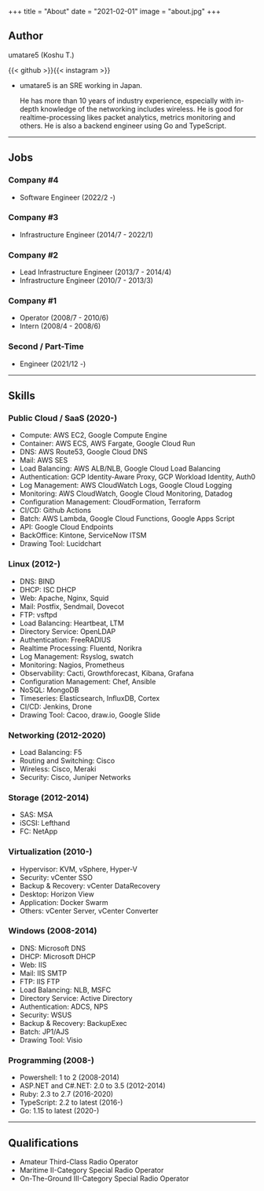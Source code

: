 +++
title = "About"
date  = "2021-02-01"
image = "about.jpg"
+++

## Author

umatare5 (Koshu T.)

{{< github >}}{{< instagram >}}

- umatare5 is an SRE working in Japan.

  He has more than 10 years of industry experience, especially with in-depth knowledge of the networking includes wireless.
  He is good for realtime-processing likes packet analytics, metrics monitoring and others. He is also a backend engineer using Go and TypeScript.

---

## Jobs

### Company #4

- Software Engineer (2022/2 -)

### Company #3

- Infrastructure Engineer (2014/7 - 2022/1)

### Company #2

- Lead Infrastructure Engineer (2013/7 - 2014/4)
- Infrastructure Engineer (2010/7 - 2013/3)

### Company #1

- Operator (2008/7 - 2010/6)
- Intern (2008/4 - 2008/6)

### Second / Part-Time

- Engineer (2021/12 -)

---

## Skills

### Public Cloud / SaaS (2020-)

- Compute: AWS EC2, Google Compute Engine
- Container: AWS ECS, AWS Fargate, Google Cloud Run
- DNS: AWS Route53, Google Cloud DNS
- Mail: AWS SES
- Load Balancing: AWS ALB/NLB, Google Cloud Load Balancing
- Authentication: GCP Identity-Aware Proxy, GCP Workload Identity, Auth0
- Log Management: AWS CloudWatch Logs, Google Cloud Logging
- Monitoring: AWS CloudWatch, Google Cloud Monitoring, Datadog
- Configuration Management: CloudFormation, Terraform
- CI/CD: Github Actions
- Batch: AWS Lambda, Google Cloud Functions, Google Apps Script
- API: Google Cloud Endpoints
- BackOffice: Kintone, ServiceNow ITSM
- Drawing Tool: Lucidchart

### Linux (2012-)

- DNS: BIND
- DHCP: ISC DHCP
- Web: Apache, Nginx, Squid
- Mail: Postfix, Sendmail, Dovecot
- FTP: vsftpd
- Load Balancing: Heartbeat, LTM
- Directory Service: OpenLDAP
- Authentication: FreeRADIUS
- Realtime Processing: Fluentd, Norikra
- Log Management: Rsyslog, swatch
- Monitoring: Nagios, Prometheus
- Observability: Cacti, Growthforecast, Kibana, Grafana
- Configuration Management: Chef, Ansible
- NoSQL: MongoDB
- Timeseries: Elasticsearch, InfluxDB, Cortex
- CI/CD: Jenkins, Drone
- Drawing Tool: Cacoo, draw.io, Google Slide

### Networking (2012-2020)

- Load Balancing: F5
- Routing and Switching: Cisco
- Wireless: Cisco, Meraki
- Security: Cisco, Juniper Networks

### Storage (2012-2014)

- SAS: MSA
- iSCSI: Lefthand
- FC: NetApp

### Virtualization (2010-)

- Hypervisor: KVM, vSphere, Hyper-V
- Security: vCenter SSO
- Backup & Recovery: vCenter DataRecovery
- Desktop: Horizon View
- Application: Docker Swarm
- Others: vCenter Server, vCenter Converter

### Windows (2008-2014)

- DNS: Microsoft DNS
- DHCP: Microsoft DHCP
- Web: IIS
- Mail: IIS SMTP
- FTP: IIS FTP
- Load Balancing: NLB, MSFC
- Directory Service: Active Directory
- Authentication: ADCS, NPS
- Security: WSUS
- Backup & Recovery: BackupExec
- Batch: JP1/AJS
- Drawing Tool: Visio

### Programming (2008-)

- Powershell: 1 to 2 (2008-2014)
- ASP.NET and C#.NET: 2.0 to 3.5 (2012-2014)
- Ruby: 2.3 to 2.7 (2016-2020)
- TypeScript: 2.2 to latest (2016-)
- Go: 1.15 to latest (2020-)

---

## Qualifications

- Amateur Third-Class Radio Operator
- Maritime Ⅱ-Category Special Radio Operator
- On-The-Ground Ⅲ-Category Special Radio Operator
